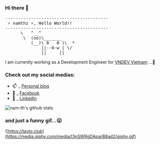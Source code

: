 ### Hi there 👋
<pre>
----------------------------------------
<span> ⚡ namthz ⚡, Hello World!!</span>
----------------------------------------
      \   ^__^
       \  (oo)\_______
          (__)\ 0   0 )\  *
              ||--0-w | \/
              ||     ||
</pre>

I am currently working as a Development Engineer for [VNDEV Vietnam](https://vn-dev.com) ...👋

### Check out my social medias:

- 📫  _ [Personal blog](https://tayto.club)
- 💬  _ [Facebook](https://www.facebook.com/namthz)
- 🔗  _ [LinkedIn](https://www.linkedin.com/in/namthz/)

![nam-th's github stats](https://github-readme-stats.vercel.app/api?username=namthz&show_icons=true)

### and just a funny gif...😛
![https://tayto.club](https://media.giphy.com/media/l3nSWRgDAparB8ad2/giphy.gif)
